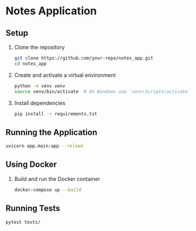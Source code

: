 # Notes Application

## Setup

1. Clone the repository
    ```sh
    git clone https://github.com/your-repo/notes_app.git
    cd notes_app
    ```
2. Create and activate a virtual environment
    ```sh
    python -m venv venv
    source venv/bin/activate  # On Windows use `venv\Scripts\activate`
    ```
3. Install dependencies
    ```sh
    pip install -r requirements.txt
    ```

## Running the Application

```sh
uvicorn app.main:app --reload
```

## Using Docker

1. Build and run the Docker container
    ```sh
    docker-compose up --build
    ```

## Running Tests

```sh
pytest tests/
```